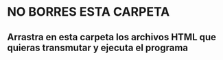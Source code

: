# NO BORRES ESTA CARPETA
## Arrastra en esta carpeta los archivos HTML que quieras transmutar y ejecuta el programa